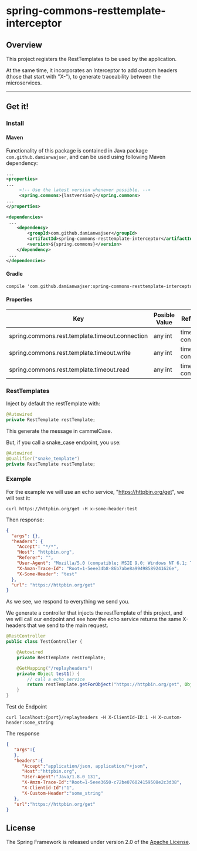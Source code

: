 # spring-commons-resttemplate-interceptor
## Overview

This project registers the RestTemplates to be used by the application.

At the same time, it incorporates an Interceptor to add custom headers (those that start with "X-"), to generate traceability between the microservices.

-----

## Get it!
### Install
#### Maven
Functionality of this package is contained in Java package `com.github.damianwajser`, and can be used using following Maven dependency:

```xml
...
<properties>
...
     <!-- Use the latest version whenever possible. -->
     <spring.commons>{lastversion}</spring.commons>
...
</properties>

<dependencies>
 ...
    <dependency>
        <groupId>com.github.damianwajser</groupId>
        <artifactId>spring-commons-resttemplate-interceptor</artifactId>
        <version>${spring.commons}</version>
    </dependency>
 ...
</dependencies>
 ```
 #### Gradle
 ```xml
 compile 'com.github.damianwajser:spring-commons-resttemplate-interceptor:{lastVersion}'
 ```
#### Properties
| Key | Posible Value | Reference | Default Value
|--|--|--|--
|spring.commons.rest.template.timeout.connection | any int | timeout connection | -1
|spring.commons.rest.template.timeout.write | any int | timeout connection | -1
|spring.commons.rest.template.timeout.read | any int | timeout connection | -1

### RestTemplates

Inject by default the restTemplate with:

````java
@Autowired
private RestTemplate restTemplate;
````
This generate the message in cammelCase.

But, if you call a snake_case endpoint, you use:
````java
@Autowired
@Qualifier("snake_template")
private RestTemplate restTemplate;
````
### Example
For the example we will use an echo service, "https://httpbin.org/get", we will test it:
```shell script
curl https://httpbin.org/get -H x-some-header:test
```
Then response:
````json
{
  "args": {},
  "headers": {
    "Accept": "*/*",
    "Host": "httpbin.org",
    "Referer": "",
    "User-Agent": "Mozilla/5.0 (compatible; MSIE 9.0; Windows NT 6.1; Trident/5.0)",
    "X-Amzn-Trace-Id": "Root=1-5eee34b8-86b7abe8a99498589241626e",
    "X-Some-Header": "test"
  },
  "url": "https://httpbin.org/get"
}
````

As we see, we respond to everything we send you.

We generate a controller that injects the restTemplate of this project, and we will call our endpoint and see how the echo service returns the same X-headers that we send to the main request.
```java
@RestController
public class TestController {

	@Autowired
	private RestTemplate restTemplate;

	@GetMapping("/replayheaders")
	private Object test1() {
        // call a echo service
		return restTemplate.getForObject("https://httpbin.org/get", Object.class);
	}
}
```
Test de Endpoint
```shell script
curl localhost:{port}/replayheaders -H X-ClientId-ID:1 -H X-custom-header:some_string
```
The response
````json
{
   "args":{
   },
   "headers":{
      "Accept":"application/json, application/*+json",
      "Host":"httpbin.org",
      "User-Agent":"Java/1.8.0_131",
      "X-Amzn-Trace-Id":"Root=1-5eee3650-c72be076024159508e2c3d38",
      "X-Clientid-Id":"1",
      "X-Custom-Header":"some_string"
   },
   "url":"https://httpbin.org/get"
}
````
## License
The Spring Framework is released under version 2.0 of the [Apache License](http://www.apache.org/licenses/LICENSE-2.0).
